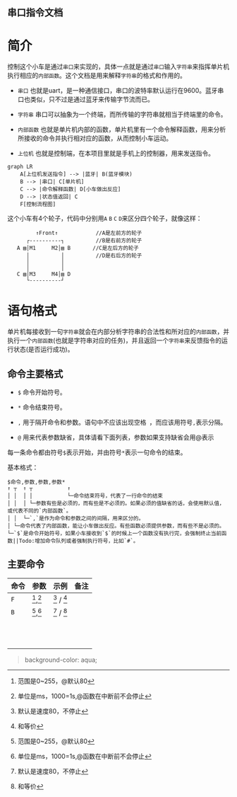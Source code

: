 ## 串口指令文档

# 简介

控制这个小车是通过`串口`来实现的，具体一点就是通过`串口`输入`字符串`来指挥单片机执行相应的`内部函数`。这个文档是用来解释`字符串`的格式和作用的。

* `串口` 也就是uart，是一种通信接口，串口的波特率默认运行在9600。蓝牙串口也类似，只不过是通过蓝牙来传输字节流而已。

* `字符串` 串口可以抽象为一个终端，而所传输的字符串就相当于终端里的命令。

* `内部函数` 也就是单片机内部的函数，单片机里有一个命令解释函数，用来分析所接收的命令并执行相对应的函数，从而控制小车运动。

* `上位机` 也就是控制端，在本项目里就是手机上的控制器，用来发送指令。

```mermaid
graph LR
    A[上位机发送指令] --> |蓝牙| B(蓝牙模块)
    B --> |串口| C[单片机]
    C --> |命令解释函数| D[小车做出反应]
    D --> |状态值返回| C
    F[控制流程图]
```

这个小车有4个轮子，代码中分别用`A` `B` `C` `D`来区分四个轮子，就像这样：

```
         ↑Front↑            //A是左前方的轮子
      ┌----------┐          //B是右前方的轮子
   A ▤│M1     M2│▤ B       //C是左后方的轮子
      │          │          //D是右后方的轮子
      │          │
      │          │
   C ▤│M3     M4│▤ D
      └----------┘       
```


# 语句格式

单片机每接收到一句`字符串`就会在内部分析字符串的合法性和所对应的`内部函数`，并执行一个`内部函数`(也就是字符串对应的任务)，并且返回一个`字符串`来反馈指令的运行状态(是否运行成功)。

## 命令主要格式

* `$` 命令开始符号。

* `*` 命令结束符号。

* `,` 用于隔开命令和参数。语句中不应该出现空格` `，而应该用符号`,`表示分隔。

* `@` 用来代表参数缺省，具体请看下面列表，参数如果支持缺省会用@表示

每一条命令都由符号`$`表示开始，并由符号`*`表示一句命令的结束。

基本格式：

```
$命令,参数,参数,参数*
↑ ┬  ↑ ┬           ↑
│ │  │ │           └─命令结束符号，代表了一行命令的结束
│ │  │ └─参数有些是必须的，而有些是不必须的。如果必须的值缺省的话，会使用默认值，或代表不同的`内部函数`。
│ │  └─`,`是作为命令和参数之间的间隔，用来区分的。
│ └─命令代表了内部函数，能让小车做出反应。有些函数必须提供参数，而有些不是必须的。
└─`$`是命令开始符号，如果小车接收到`$`的时候上一个函数没有执行完，会强制终止当前函数||Todo:增加命令队列或者强制执行符号，比如`#`。

```

## 主要命令

| 命令 | 参数 | 示例 | 备注 |
| :-----| :----- | :----- | :----- |
| `F` | [^Speed],[^Time] | [^$F,@,@*] / [^$F*] |  |
| `B` | [^Speed],[^Time] | [^$B,@,@*] / [^$B*] |  |
|  |  |  |  |
|  |  |  |  |
|  |  |  |  |
|  |  |  |  |
|  |  |  |  |
|  |  |  |  |
|  |  |  |  |
|  |  |  |  |
|  |  |  |  |
|  |  |  |  |
|  |  |  |  |

[^Speed]: 范围是0~255，@默认80 
[^Time]: 单位是ms，1000=1s,@函数在中断前不会停止
[^$F,@,@*]: 默认是速度80，不停止
[^$F*]: 和[^$F,@,@*]等价
[^$B,@,@*]: 默认是速度80，不停止
[^$B*]: 和[^$F,@,@*]等价

>background-color: aqua;
